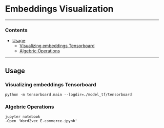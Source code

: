 # Embeddings Visualization

---

### Contents

* [Usage](#usage)
  * [Visualizing embeddings Tensorboard](#visualizing-embeddings-tensorboard)
  * [Algebric Operations](#algebric-operations)

---

## Usage

### Visualizing embeddings Tensorboard

```
python -m tensorboard.main --logdir=./model_tf/tensorboard
```

### Algebric Operations

```
jupyter notebook
-Open 'Word2vec E-commerce.ipynb'
```

